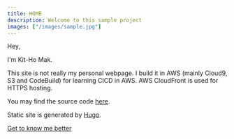 ```yaml
---
title: HOME
description: Welcome to this sample project
images: ["/images/sample.jpg"]
---
```


Hey,

I'm Kit-Ho Mak.

This site is not really my personal webpage. I build it in AWS (mainly Cloud9, S3 and CodeBuild) for learning CICD in AWS. AWS CloudFront is used for HTTPS hosting.

You may find the source code [here](https://github.com/mcnuggets-lab/cloud-project1).

Static site is generated by [Hugo](https://gohugo.io/ "Hugo").

[Get to know me better](/about "Get to know me better")